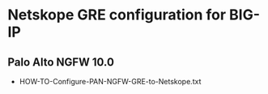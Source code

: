 # Netskope GRE configuration for BIG-IP

## Palo Alto NGFW 10.0
- HOW-TO-Configure-PAN-NGFW-GRE-to-Netskope.txt
